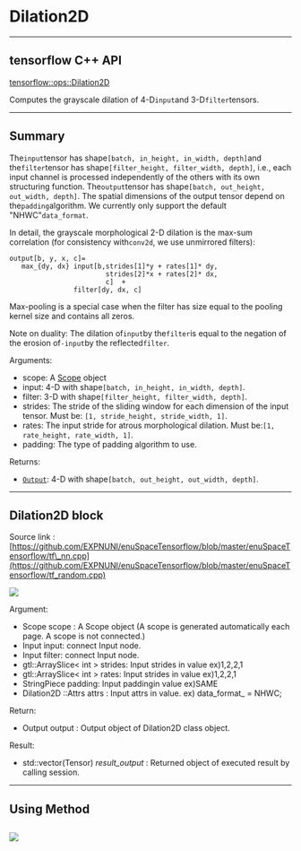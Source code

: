 # Dilation2D

---

## tensorflow C++ API

[tensorflow::ops::Dilation2D](https://www.tensorflow.org/api_docs/cc/class/tensorflow/ops/dilation2-d)

Computes the grayscale dilation of 4-D`input`and 3-D`filter`tensors.

---

## Summary

The`input`tensor has shape`[batch, in_height, in_width, depth]`and the`filter`tensor has shape`[filter_height, filter_width, depth]`, i.e., each input channel is processed independently of the others with its own structuring function. The`output`tensor has shape`[batch, out_height, out_width, depth]`. The spatial dimensions of the output tensor depend on the`padding`algorithm. We currently only support the default "NHWC"`data_format`.

In detail, the grayscale morphological 2-D dilation is the max-sum correlation \(for consistency with`conv2d`, we use unmirrored filters\):

```
output[b, y, x, c]=
   max_{dy, dx} input[b,strides[1]*y + rates[1]* dy, 
                        strides[2]*x + rates[2]* dx,
                        c]  +
                filter[dy, dx, c]
```

Max-pooling is a special case when the filter has size equal to the pooling kernel size and contains all zeros.

Note on duality: The dilation of`input`by the`filter`is equal to the negation of the erosion of`-input`by the reflected`filter`.

Arguments:

* scope: A [Scope](https://www.tensorflow.org/api_docs/cc/class/tensorflow/scope.html#classtensorflow_1_1_scope) object
* input: 4-D with shape`[batch, in_height, in_width, depth]`.
* filter: 3-D with shape`[filter_height, filter_width, depth]`.
* strides: The stride of the sliding window for each dimension of the input tensor. Must be:
  `[1, stride_height, stride_width, 1]`.
* rates: The input stride for atrous morphological dilation. Must be:`[1, rate_height, rate_width, 1]`.
* padding: The type of padding algorithm to use.

Returns:

* [`Output`](https://www.tensorflow.org/api_docs/cc/class/tensorflow/output.html#classtensorflow_1_1_output): 4-D with shape`[batch, out_height, out_width, depth]`.

---

## Dilation2D block

Source link : [https://github.com/EXPNUNI/enuSpaceTensorflow/blob/master/enuSpaceTensorflow/tf\_nn.cpp](https://github.com/EXPNUNI/enuSpaceTensorflow/blob/master/enuSpaceTensorflow/tf_random.cpp)

![](/nn-ops/Dilation2D1.jpg)

Argument:

* Scope scope : A Scope object \(A scope is generated automatically each page. A scope is not connected.\)
* Input input: connect  Input node.
* Input filter: connect  Input node.
* gtl::ArraySlice&lt; int &gt; strides: Input strides in value ex\)1,2,2,1
* gtl::ArraySlice&lt; int &gt; rates: Input strides in value ex\)1,2,2,1
* StringPiece padding: Input paddingin value ex\)SAME
* Dilation2D ::Attrs attrs : Input attrs in value. ex\) data\_format\_ = NHWC;

Return:

* Output output : Output object of Dilation2D class object.

Result:

* std::vector\(Tensor\) _result\_output_ : Returned object of executed result by calling session.

---

## Using Method

## ![](/nn-ops/Dilation2D2.jpg)



